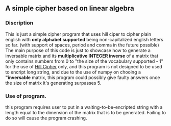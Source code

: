 ## A simple cipher based on linear algebra
### Discription
This is just a simple cipher program that uses hill ciper to cipher plain english with
**only alphabet supported** being non-capitalized english letters so far. (with support of spaces, period and comma in the future possible)  
The main purpose of this code is just to showcase how to generate a inversable matrix and its **multiplicative INTEGER inverse** of a matrix that only contains numbers from 0 to "the size of the vocabulary supported - 1" for the use of [Hill Cipher](https://en.wikipedia.org/wiki/Hill_cipher) only, and this program is not designed to be used to encript long string, and due to the use of numpy on chooing a **"inversable** matrix, this program could possibly give faulty answers once the size of matrix it's generating surpasses 5.

### Use of program.
this program requires user to put in a waiting-to-be-encripted string with a length equal to the dimension of the matrix that is to be generated. Failing to do so will cause the program crashing.

